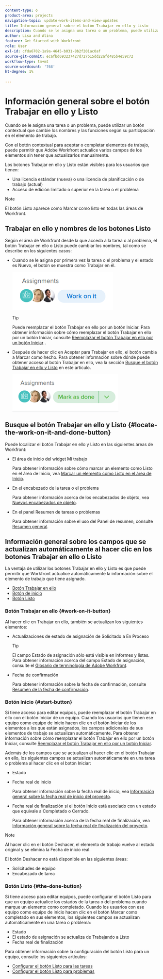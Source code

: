 ```yaml
---
content-type: o
product-area: projects
navigation-topic: update-work-items-and-view-updates
title: Información general sobre el botón Trabajar en ello y Listo
description: Cuando se le asigna una tarea o un problema, puede utilizar un botón contextual que cambie los nombres y las funciones según su participación en el elemento de trabajo.
author: Lisa and Alina
feature: Get Started with Workfront
role: User
exl-id: cfda6702-1a9a-4645-b031-8b2f201ac0af
source-git-commit: ecafbd693237427d727b15dd22afd485b4e59c72
workflow-type: tm+mt
source-wordcount: '768'
ht-degree: 1%

---
```


# Información general sobre el botón Trabajar en ello y Listo

Cuando se le asigna una tarea o un problema, puede utilizar un botón contextual que cambie los nombres y las funciones según su participación en el elemento de trabajo.

Con el botón contextual para aceptar o completar elementos de trabajo, puede permitir que Adobe Workfront actualice varios campos de los elementos sin tener que actualizarlos manualmente.

Los botones Trabajar en ello y Listo están visibles para los usuarios que tienen:

* Una licencia estándar (nueva) o una licencia de planificación o de trabajo (actual)
* Acceso de edición limitado o superior en la tarea o el problema

>[!NOTE]
>
>El botón Listo aparece como Marcar como listo en todas las áreas de Workfront.

## Trabajar en ello y nombres de los botones Listo

Según el área de Workfront desde la que acceda a la tarea o al problema, el botón Trabajar en ello o Listo puede cambiar los nombres, tal como se describe en los siguientes casos:

* Cuando se le asigna por primera vez la tarea o el problema y el estado es Nuevo, el botón se muestra como Trabajar en él.

  ![](assets/nwe-work-on-it-button.png)

  >[!TIP]
  >
  >Puede reemplazar el botón Trabajar en ello por un botón Iniciar. Para obtener información sobre cómo reemplazar el botón Trabajar en ello por un botón Iniciar, consulte [Reemplazar el botón Trabajar en ello por un botón Iniciar](../../people-teams-and-groups/create-and-manage-teams/work-on-it-button-to-start-button.md) .

* Después de hacer clic en Aceptar para Trabajar en ello, el botón cambia a Marcar como hecho. Para obtener información sobre dónde puede obtener acceso al botón Trabajar en ello, vea la sección [Busque el botón Trabajar en ello y Listo](#locate-the-work-on-it-and-done-button) en este artículo.

  ![](assets/nwe-mark-as-done-button-350x122.png)


<!--If you are not the only one assigned to the task or issue and you are accessing your work item from the My Work widget in the Home area, the button changes to Done with my part.

  ![](assets/home-left-done-with-my-part-button-350x184.png)-->

## Busque el botón Trabajar en ello y Listo {#locate-the-work-on-it-and-done-button}

Puede localizar el botón Trabajar en ello y Listo en las siguientes áreas de Workfront:

* El área de inicio del widget Mi trabajo

  Para obtener información sobre cómo marcar un elemento como Listo en el área de Inicio, vea [Marcar un elemento como Listo en el área de Inicio](../../workfront-basics/using-home/using-the-home-area/mark-item-done-in-home.md).

* En el encabezado de la tarea o el problema

  Para obtener información acerca de los encabezados de objeto, vea [Nuevos encabezados de objeto](../../workfront-basics/the-new-workfront-experience/new-object-headers.md).

* En el panel Resumen de tareas o problemas

  Para obtener información sobre el uso del Panel de resumen, consulte [Resumen general](../../workfront-basics/the-new-workfront-experience/summary-overview.md).

## Información general sobre los campos que se actualizan automáticamente al hacer clic en los botones Trabajar en ello o Listo

La ventaja de utilizar los botones Trabajar en ello y Listo es que puede permitir que Workfront actualice automáticamente la información sobre el elemento de trabajo que tiene asignado.

* [Botón Trabajar en ello](#work-on-it-button)
* [Botón de inicio](#start-button)
* [Botón Listo](#the-done-button)

### Botón Trabajar en ello {#work-on-it-button}

Al hacer clic en Trabajar en ello, también se actualizan los siguientes elementos:

* Actualizaciones de estado de asignación de Solicitado a En Proceso

  >[!TIP]
  >
  >El campo Estado de asignación sólo está visible en informes y listas. Para obtener información acerca del campo Estado de asignación, consulte el [Glosario de terminología de Adobe Workfront](../../workfront-basics/navigate-workfront/workfront-navigation/workfront-terminology-glossary.md).

* Fecha de confirmación

  Para obtener información sobre la fecha de confirmación, consulte [Resumen de la fecha de confirmación](../../manage-work/projects/updating-work-in-a-project/overview-of-commit-dates.md).

### Botón Inicio {#start-button}

Si tiene acceso para editar equipos, puede reemplazar el botón Trabajar en ello con el botón Iniciar de un equipo. Cuando los usuarios que tienen ese equipo como equipo de inicio hacen clic en el botón Iniciar de los elementos a los que están asignados, los campos adicionales de sus elementos de trabajo se actualizan automáticamente. Para obtener información sobre cómo reemplazar el botón Trabajar en ello por un botón Iniciar, consulte [Reemplazar el botón Trabajar en ello por un botón Iniciar](../../people-teams-and-groups/create-and-manage-teams/work-on-it-button-to-start-button.md).

Además de los campos que se actualizan al hacer clic en el botón Trabajar en ello, los siguientes campos se actualizan automáticamente en una tarea o problema al hacer clic en el botón Iniciar:

* Estado
* Fecha real de inicio

  Para obtener información sobre la fecha real de inicio, vea [Información general sobre la fecha real de inicio del proyecto](../../manage-work/projects/planning-a-project/project-actual-start-date.md).

* Fecha real de finalización si el botón Inicio está asociado con un estado que equivale a Completado o Cerrado.

  Para obtener información acerca de la fecha real de finalización, vea [Información general sobre la fecha real de finalización del proyecto](../../manage-work/projects/planning-a-project/project-actual-completion-date.md).

>[!NOTE]
>
>Al hacer clic en el botón Deshacer, el elemento de trabajo vuelve al estado original y se elimina la Fecha de inicio real.
>
>El botón Deshacer no está disponible en las siguientes áreas:
>
>* Solicitudes de equipo
>* Encabezado de tarea
>

### Botón Listo {#the-done-button}

Si tiene acceso para editar equipos, puede configurar el botón Listo para que un equipo actualice los estados de la tarea o del problema cuando marque un elemento como completado. Cuando los usuarios con ese equipo como equipo de inicio hacen clic en el botón Marcar como completado en sus elementos, los siguientes campos se actualizan automáticamente en una tarea o problema:

* Estado
* El estado de asignación se actualiza de Trabajando a Listo
* Fecha real de finalización

Para obtener información sobre la configuración del botón Listo para un equipo, consulte los siguientes artículos:

* [Configurar el botón Listo para las tareas](../../people-teams-and-groups/create-and-manage-teams/configure-the-done-button-for-tasks.md)
* [Configurar el botón Listo para problemas](../../people-teams-and-groups/create-and-manage-teams/configure-the-done-button-for-issues.md)
